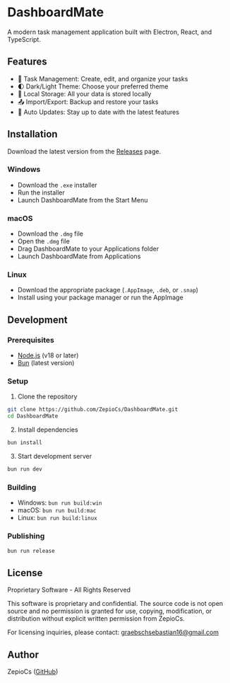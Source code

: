 # DashboardMate

A modern task management application built with Electron, React, and TypeScript.

## Features

- 🎯 Task Management: Create, edit, and organize your tasks
- 🌓 Dark/Light Theme: Choose your preferred theme
- 💾 Local Storage: All your data is stored locally
- 📤 Import/Export: Backup and restore your tasks
- 🔄 Auto Updates: Stay up to date with the latest features

## Installation

Download the latest version from the [Releases](https://github.com/ZepioCs/DashboardMate/releases) page.

### Windows

- Download the `.exe` installer
- Run the installer
- Launch DashboardMate from the Start Menu

### macOS

- Download the `.dmg` file
- Open the `.dmg` file
- Drag DashboardMate to your Applications folder
- Launch DashboardMate from Applications

### Linux

- Download the appropriate package (`.AppImage`, `.deb`, or `.snap`)
- Install using your package manager or run the AppImage

## Development

### Prerequisites

- [Node.js](https://nodejs.org/) (v18 or later)
- [Bun](https://bun.sh/) (latest version)

### Setup

1. Clone the repository

```bash
git clone https://github.com/ZepioCs/DashboardMate.git
cd DashboardMate
```

2. Install dependencies

```bash
bun install
```

3. Start development server

```bash
bun run dev
```

### Building

- Windows: `bun run build:win`
- macOS: `bun run build:mac`
- Linux: `bun run build:linux`

### Publishing

```bash
bun run release
```

## License

Proprietary Software - All Rights Reserved

This software is proprietary and confidential. The source code is not open source and no permission is granted for use, copying, modification, or distribution without explicit written permission from ZepioCs.

For licensing inquiries, please contact: graebschsebastian16@gmail.com

## Author

ZepioCs ([GitHub](https://github.com/ZepioCs))
